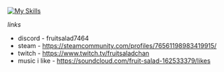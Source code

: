 [![My Skills](https://skillicons.dev/icons?i=arch,python,bash,neovim,linux,powershell,windows,docker)](https://skillicons.dev)

*links*

- discord - fruitsalad7464
- steam - https://steamcommunity.com/profiles/76561198983419915/
- twitch - https://www.twitch.tv/fruitsaladchan
- music i like - https://soundcloud.com/fruit-salad-162533379/likes
